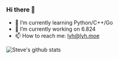 ### Hi there 👋

- 🌱 I’m currently learning Python/C++/Go
- 🔭 I’m currently working on 6.824
- 📫 How to reach me: [lyh@lyh.moe](mailto:lyh@lyh.moe)

<!--
**stevelee477/stevelee477** is a ✨ _special_ ✨ repository because its `README.md` (this file) appears on your GitHub profile.

Here are some ideas to get you started:

- 🔭 I’m currently working on ...
- 🌱 I’m currently learning ...
- 👯 I’m looking to collaborate on ...
- 🤔 I’m looking for help with ...
- 💬 Ask me about ...
- 📫 How to reach me: ...
- 😄 Pronouns: ...
- ⚡ Fun fact: ...
-->


![Steve's github stats](https://github-readme-stats.vercel.app/api?username=stevelee477&show_icons=true&theme=radical)
